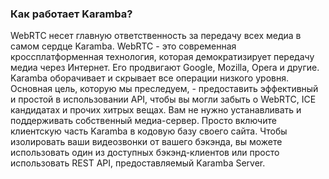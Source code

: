 ### Как работает Karamba?

WebRTC несет главную ответственность за передачу всех медиа в самом сердце Karamba. 
WebRTC - это современная кроссплатформенная технология, которая демократизирует передачу медиа через Интернет. 
Его продвигают Google, Mozilla, Opera и другие.
Karamba оборачивает и скрывает все операции низкого уровня. Основная цель, которую мы преследуем, - 
предоставить эффективный и простой в использовании API, чтобы вы могли забыть о WebRTC, ICE кандидатах и прочих хитрых вещах. 
Вам не нужно устанавливать и поддерживать собственный медиа-сервер.
Просто включите клиентскую часть Karamba в кодовую базу своего сайта. Чтобы изолировать ваши видеозвонки от вашего бэкэнда, 
вы можете использовать один из доступных бэкэнд-клиентов или просто использовать REST API, 
предоставляемый Karamba Server.
